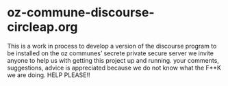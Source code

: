 # oz-commune-discourse-circleap.org
This is a work in process to develop a version of the discourse program to be installed on the oz communes’ secrete private secure server we invite anyone to help us with getting this project up and running. your comments, suggestions, advice is appreciated because we do not know what the F**K we are doing. HELP PLEASE!!
